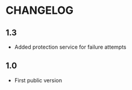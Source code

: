 CHANGELOG
=========

1.3
---

 * Added protection service for failure attempts

1.0
---

 * First public version